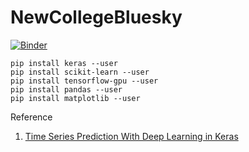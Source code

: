 # NewCollegeBluesky
[![Binder](https://mybinder.org/badge.svg)](https://mybinder.org/v2/gh/XinYao1994/NewCollegeBluesky.git/master)
````
pip install keras --user
pip install scikit-learn --user
pip install tensorflow-gpu --user
pip install pandas --user
pip install matplotlib --user
````

Reference

1. [Time Series Prediction With Deep Learning in Keras](https://machinelearningmastery.com/time-series-prediction-with-deep-learning-in-python-with-keras/)
